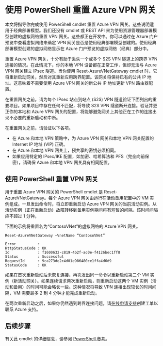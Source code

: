 <properties
   pageTitle="重置 Azure VPN 网关 | Azure"
   description="本文将指导你完成重置 Azure VPN 网关。本文适用于使用典型部署模型创建的 VPN 网关。"
   services="vpn-gateway"
   documentationCenter="na"
   authors="cherylmc"
   manager="carmonm"
   editor=""
   tags="azure-service-management"/>

<tags
   ms.service="vpn-gateway"
   ms.date="08/16/2016"
   wacn.date="10/25/2016"/>

# 使用 PowerShell 重置 Azure VPN 网关


本文将指导你完成使用 PowerShell cmdlet 重置 Azure VPN 网关。这些说明适用于经典部署模型。我们还没有 cmdlet 或 REST API 来为使用资源管理器部署模型创建的虚拟网络重置 VPN 网关。这些都正在开发中。你可以通过在 Azure 门户预览中查看虚拟网络来确定 VPN 网关是否是使用经典部署模型创建的。使用经典部署模型创建的虚拟网络显示在 Azure 门户预览的虚拟网络（经典）部分中。

重置 Azure VPN 网关，十分有助于丢失一个或多个 S2S VPN 隧道上的跨界 VPN 连接的情况。在此情况下，你的本地 VPN 设备都在正常工作，但却无法与 Azure VPN 网关建立 IPsec 隧道。当你使用 Reset-AzureVNetGateway cmdlet 时，它将重新启动网关，然后对其重新应用跨界配置。该网关将保持已有的公共 IP 地址。这意味着不需要使用 Azure VPN 网关的新公共 IP 地址更新 VPN 路由器配置。


在重置网关之前，请为每个 IPsec 站点到站点 (S2S) VPN 隧道验证下面列出的重要项目。如果项目中存在任何不匹配，将导致 S2S VPN 隧道断开连接。验证并更正你的本地和 Azure VPN 网关的配置，将能够避免网关上其他正在工作的连接出现不必要的重新启动和中断。

在重置网关之前，请验证以下各项。

- 在 Azure 和本地 VPN 策略中，为 Azure VPN 网关和本地 VPN 网关配置的 Internet IP 地址 (VIP) 正确。
- 在 Azure 和本地 VPN 网关上，预共享的密钥必须相同。
- 如果应用特定的 IPsec/IKE 配置，如加密、哈希算法和 PFS（完全向前保密），请确保 Azure 和本地 VPN 网关具有相同配置。


## 使用 PowerShell 重置 VPN 网关

用于重置 Azure VPN 网关的 PowerShell cmdlet 是 Reset-AzureVNetGateway。每个 Azure VPN 网关由运行在活动备用配置中的 VM 实例组成。一旦发出命令时，将立即重新启动 Azure VPN 网关的当前活动实例。从活动实例（正在重新启动）故障转移到备用实例期间将有短暂的间隔。该时间间隔应不超过 1 分钟。

下面的示例将重置名为“ContosoVNet”的虚拟网络的 Azure VPN 网关。
 
	Reset-AzureVNetGateway –VnetName “ContosoVNet” 
	
	Error          :
	HttpStatusCode : OK
	Id             : f1600632-c819-4b2f-ac0e-f4126bec1ff8
	Status         : Successful
	RequestId      : 9ca273de2c4d01e986480ce1ffa4d6d9
	StatusCode     : OK


如果在首次重新启动后未恢复连接，再次发出同一命令以重新启动第二个 VM 实例（新活动网关）。如果连续请求两次重新启动，则重新启动这两个 VM 实例（活动和备用）的时间可能会略长一些。这种情况将导致 VPN 连接出现较长的时间间隔，VM 需要最多 2 到 4 分钟才能完成重新启动。

在两次重新启动之后，如果你仍然遇到跨界连接问题，请[在线申请支持](/support/support-ticket-form/?l=zh-cn)创建工单以联系 Azure 支持。


## 后续步骤
	
有关此 cmdlet 的详细信息，请参阅 [PowerShell 参考](https://msdn.microsoft.com/zh-cn/library/azure/mt270366.aspx)。







<!---HONumber=Mooncake_0613_2016-->
